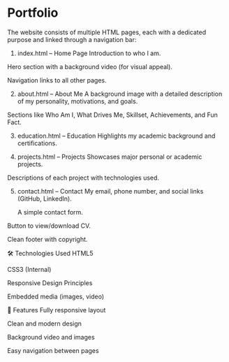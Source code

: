 # Portfolio
The website consists of multiple HTML pages, each with a dedicated purpose and linked through a navigation bar:

1. index.html – Home Page
  Introduction to who I am.

  Hero section with a background video (for visual appeal).

  Navigation links to all other pages.

2. about.html – About Me
  A background image with a detailed description of my personality, motivations, and goals.

  Sections like Who Am I, What Drives Me, Skillset, Achievements, and Fun Fact.

3. education.html – Education
  Highlights my academic background and certifications.

4. projects.html – Projects
  Showcases major personal or academic projects.

  Descriptions of each project with technologies used.

5. contact.html – Contact
  My email, phone number, and social links (GitHub, LinkedIn).

   A simple contact form.

  Button to view/download CV.

  Clean footer with copyright.

🛠️ Technologies Used
  HTML5

  CSS3 (Internal)

  Responsive Design Principles

  Embedded media (images, video)

📌 Features
  Fully responsive layout

  Clean and modern design

Background video and images

Easy navigation between pages

